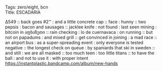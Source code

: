 Tags: zero/eight, bcn  
Title: ESCADARIA    
  
∆549 :: back goes #2™ : and a little concrete cap :: face : hunny :: two pepsis : bacon and sausages :: jacklee knife : not found : last seen mining : bitcoin in აფხაზეთი :: rain checking : lo de cuernavaca : on running :: but not on papadums : and mixed grill :: get convinced in joining : a mad race :: an airport bus : as a super-spreading event : only everyone is tested negative :: the longest check on queue : by spaniards that ski in sweden :: and still : we are all masked :: too much teen : too little titans :: to have the ball : and not to use it : with proper intent
<https://instantplastic.bandcamp.com/album/new-hands>